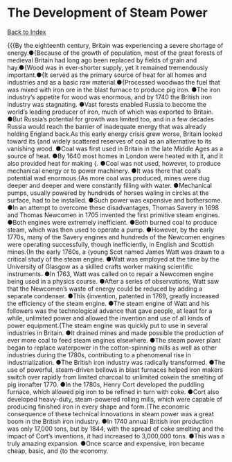 # The Development of Steam Power
[Back to Index](https://github.com/windows10010/tpoExtractor/blog/master/README.md)

{{{By the eighteenth century, Britain was experiencing a severe shortage of energy.●{Because of the growth of population, most of the great forests of medieval Britain had long ago been replaced by fields of grain and hay.●{Wood was in ever-shorter supply, yet it remained tremendously important.●{It served as the primary source of heat for all homes and industries and as a basic raw material.●{Processed woodwas the fuel that was mixed with iron ore in the blast furnace to produce pig iron. ●The iron industry’s appetite for wood was enormous, and by 1740 the British iron industry was stagnating. ●Vast forests enabled Russia to become the world’s leading producer of iron, much of which was exported to Britain. ●But Russia’s potential for growth was limited too, and in a few decades Russia would reach the barrier of inadequate energy that was already holding England back.As this early energy crisis grew worse, Britain looked toward its {and widely scattered reserves of coal as an alternative to its vanishing wood. ●Coal was first used in Britain in the late Middle Ages as a source of heat. ●By 1640 most homes in London were heated with it, and it also provided heat for making {. ●Coal was not used, however, to produce mechanical energy or to power machinery. ●It was there that coal’s potential wad enormous.{As more coal was produced, mines were dug deeper and deeper and were constantly filling with water. ●Mechanical pumps, usually powered by hundreds of horses waling in circles at the surface, had to be installed. ●Such power was expensive and bothersome. ●In an attempt to overcome these disadvantages, Thomas Savery in 1698 and Thomas Newcomen in 1705 invented the first primitive steam engines. ●Both engines were extremely inefficient. ●Both burned coal to produce steam, which was then used to operate a pump. ●However, by the early 1770s, many of the Savery engines and hundreds of the Newcomen engines were operating successfully, though inefficiently, in English and Scottish mines.{In the early 1760s, a {young Scot named James Watt was drawn to a critical study of the steam engine. ●Watt was employed at the time by the University of Glasgow as a skilled crafts worker making scientific instruments. ●In 1763, Watt was called on to repair a Newcomen engine being used in a physics course. ●After a series of observations, Watt saw that the Newcomen’s waste of energy could be reduced by adding a separate condenser. ●This {invention, patented in 1769, greatly increased the efficiency of the steam engine. ●The steam engine of Watt and his followers was the technological advance that gave people, at least for a while, unlimited power and allowed the invention and use of all kinds of power equipment.{The steam engine was quickly put to use in several industries in Britain. ●It drained mines and made possible the production of ever more coal to feed steam engines elsewhere. ●The steam power plant began to replace waterpower in the cotton-spinning mills as well as other industries during the 1780s, contributing to a phenomenal rise in industrialization. ●The British iron industry was radically transformed. ●The use of powerful, steam-driven bellows in blast furnaces helped iron makers switch over rapidly from limited charcoal to unlimited cokein the smelting of pig ironafter 1770. ●In the 1780s, Henry Cort developed the puddling furnace, which allowed pig iron to be refined in turn with coke. ●Cort also developed heavy-duty, steam-powered rolling mills, which were capable of producing finished iron in every shape and form.{The economic consequence of these technical innovations in steam power was a great boom in the British iron industry. ●In 1740 annual British iron production was only 17,000 tons, but by 1844, with the spread of coke smelting and the impact of Cort’s inventions, it had increased to 3,000,000 tons. ●This was a truly amazing expansion. ●Once scarce and expensive, iron became cheap, basic, and {to the economy.
